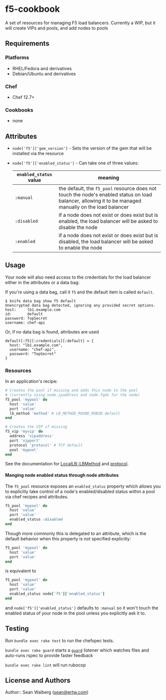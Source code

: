 # f5-cookbook

A set of resources for managing F5 load balancers. Currently a WIP, but it will create VIPs and pools, and add nodes to pools

## Requirements

### Platforms

- RHEL/Fedora and derivatives
- Debian/Ubuntu and derivatives

### Chef

- Chef 12.7+

### Cookbooks

- none

## Attributes

- `node['f5']['gem_version']` - Sets the version of the gem that will be installed via the resource
- `node['f5']['enabled_status']` - Can take one of three values:

  |`enabled_status` value|meaning|
  |----------------------|-------|
  | `:manual`            | the default, the `f5_pool` resource does not touch the node's enabled status on load balancer, allowing it to be managed manually on the load balancer |
  | `:disabled`          | if a node does not exist or does exist but is enabled, the load balancer will be asked to disable the node |
  | `:enabled`           | if a node does not exist or does exist but is disabled, the load balancer will be asked to enable the node |

## Usage

Your node will also need access to the credentials for the load balancer either in the attributes or a data bag:

If you're using a data bag, call it `f5` and the default item is called `default`.

```
$ knife data bag show f5 default
Unencrypted data bag detected, ignoring any provided secret options.
host:     lb1.example.com
id:       default
password: TopSecret
username: chef-api
```

Or, if no data bag is found, attributes are used

```
default[:f5][:credentials][:default] = {
  host: "lb1.example.com",
  username: "chef-api",
  password: "TopSecret"
}
```

### Resources

In an application's recipe:

```ruby
# Creates the pool if missing and adds this node to the pool
# (currently using node.ipaddress and node.fqdn for the node)
f5_pool 'mypool' do
  host 'value'
  port 'value'
  lb_method 'method' # LB_METHOD_ROUND_ROBIN default
end

# Creates the VIP if missing
f5_vip 'myvip' do
  address 'vipaddress'
  port 'vipport'
  protocol 'protocol' # TCP default
  pool 'mypool'
end
```

See the documentation for [LocalLB::LBMethod](https://devcentral.f5.com/wiki/iControl.LocalLB__LBMethod.ashx) and [protocol](https://devcentral.f5.com/wiki/iControl.Common__ProtocolType.ashx).

#### Manging node enabled status through node attributes

The `f5_pool` resource exposes an `enabled_status` property which allows you to explicitly take control of a node's enabled/disabled status within a pool via chef recipes and attributes.

```ruby
f5_pool 'mypool' do
  host 'value'
  port 'value'
  enabled_status :disabled
end
```

Though more commonly this is delegated to an attribute, which is the default behavior when this property is not specified explicitly:

```ruby
f5_pool 'mypool' do
  host 'value'
  port 'value'
end
```

is equivalent to

```ruby
f5_pool 'mypool' do
  host 'value'
  port 'value'
  enabled_status node['f5']['enabled_status']
end
```

and `node['f5']['enabled_status']` defaults to `:manual` so it won't touch the enabled status of your node in the pool unless you explicitly ask it to.

## Testing

Run `bundle exec rake test` to run the chefspec tests.

`bundle exec rake guard` starts a [`guard`](https://github.com/guard/guard) listener which watches files and auto-runs rspec to provide faster feedback

`bundle exec rake lint` will run rubocop

## License and Authors

Author:: Sean Walberg ([sean@ertw.com](mailto:sean@ertw.com))
